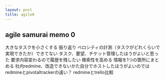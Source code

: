 ```yaml
---
layout: post
title: agile0
---
```


## agile samurai memo 0

大きなタスクを小さくする
振り返り
ベロシティの計測（タスクがどれくらいで実現できたか）できてない
タスク、要望、チケット管理したほうがよいと思った
要求内容変わるので履歴を残したい
検索性を高める
情報を1つの箇所にまとめる
社内redmine、改造できないかた自分でホストしたほうがよいのでは
redmineとpivotaltrackerの違い？
redmineとtrello比較


